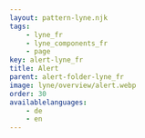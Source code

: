 ```yaml
---
layout: pattern-lyne.njk
tags: 
    - lyne_fr
    - lyne_components_fr
    - page
key: alert-lyne_fr
title: Alert
parent: alert-folder-lyne_fr
image: lyne/overview/alert.webp
order: 30
availablelanguages: 
    - de
    - en
---
```

